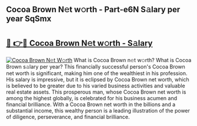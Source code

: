 ## Cocoa Brown N𝚎t w𝚘rth - Part-e6N S𝚊lary per year SqSmx

# <h2><a href="http://gc0m7k2.nevu.top/?p=Cocoa+Brown">🔗 👉🔴 Cocoa Brown N𝚎t w𝚘rth - S𝚊lary</a></h2>

[![Cocoa Brown N𝚎t W𝚘rth](https://i.imgur.com/Oavwk0R.jpeg)](http://gc0m7k2.nevu.top/?p=Cocoa+Brown)
What is Cocoa Brown n𝚎t w𝚘rth? What is Cocoa Brown s𝚊lary per year?
This financially successful person's Cocoa Brown net worth is significant, making him one of the wealthiest in his profession. His salary is impressive, but it is eclipsed by Cocoa Brown net worth, which is believed to be greater due to his varied business activities and valuable real estate assets. This prosperous man, whose Cocoa Brown net worth is among the highest globally, is celebrated for his business acumen and financial brilliance. With a Cocoa Brown net worth in the billions and a substantial income, this wealthy person is a leading illustration of the power of diligence, perseverance, and financial brilliance.
